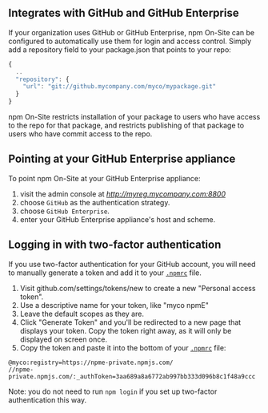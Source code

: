<!--
order: 6
title: GitHub integration
keywords: github, git, enterprise
featured: true
-->

## Integrates with GitHub and GitHub Enterprise

If your organization uses GitHub or GitHub Enterprise, npm On-Site can be configured
to automatically use them for login and access control. Simply add a
repository field to your package.json that points to your repo:

```js
{
  ..
  "repository": {
    "url": "git://github.mycompany.com/myco/mypackage.git"
  }
}
```

npm On-Site restricts installation of your
package to users who have access to the repo for that package, and restricts
publishing of that package to users who have commit access to the repo.

## Pointing at your GitHub Enterprise appliance

To point npm On-Site at your GitHub Enterprise appliance:

1. visit the admin console at _http://myreg.mycompany.com:8800_
2. choose `GitHub` as the authentication strategy.
3. choose `GitHub Enterprise`.
4. enter your GitHub Enterprise appliance's host and scheme.

## Logging in with two-factor authentication

If you use two-factor authentication for your GitHub account, you will need to
manually generate a token and add it to your [`.npmrc`](https://docs.npmjs.com/files/npmrc) file.

1. Visit github.com/settings/tokens/new to create a new "Personal access token".
1. Use a descriptive name for your token, like "myco npmE"
1. Leave the default scopes as they are.
1. Click "Generate Token" and you'll be redirected to a new page that displays your token. Copy the token right away, as it will only be displayed on screen once.
1. Copy the token and paste it into the bottom of your [`.npmrc`](https://docs.npmjs.com/files/npmrc) file:

```
@myco:registry=https://npme-private.npmjs.com/
//npme-private.npmjs.com/:_authToken=3aa689a8a6772ab997bb333d096b8c1f48a9ccc
```

Note: you do not need to run `npm login` if you set up two-factor authentication this way.
